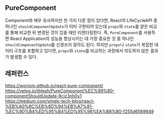 ## PureComponent
Component와 매우 유사하지만 한 가지 다른 점이 있다면, React의 LifeCycleAPI 중 하나인 ``shouldComponentUpdate``가 이미 구현되어 있는데 ``props``와 ``state``를 얕은 비교를 통해 비교한 뒤 변경된 것이 있을 때만 리렌더링한다. 즉, ``PureComponent``를 사용하면 React Application의 성능을 향상시키는 데 가장 중요한 것 중 하나인 ``shouldComponentUpdate``를 신경쓰지 않아도 된다. 하지만 ``props``나 ``state``가 복잡한 데이터 구조를 포함하고 있다면, ``props``와 ``state``를 비교하는 과정에서 의도하지 않은 결과가 발생할 수 있다.

## 레퍼런스
https://wonism.github.io/react-pure-component/<br>
https://velog.io/@lesh/PureComponent%EC%99%80-componentShouldUpdate-9cjz3nh0v1<br>
https://medium.com/vingle-tech-blog/react-%EB%A0%8C%EB%8D%94%EB%A7%81-%EC%9D%B4%ED%95%B4%ED%95%98%EA%B8%B0-f255d6569849
